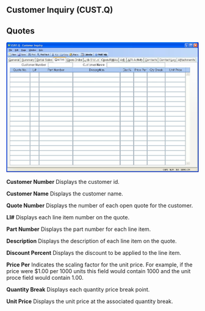 ##  Customer Inquiry (CUST.Q)

<PageHeader />

##  Quotes

![](./CUST-Q-4.jpg)

**Customer Number** Displays the customer id.  
  
**Customer Name** Displays the customer name.  
  
**Quote Number** Displays the number of each open quote for the customer.  
  
**LI#** Displays each line item number on the quote.  
  
**Part Number** Displays the part number for each line item.  
  
**Description** Displays the description of each line item on the quote.  
  
**Discount Percent** Displays the discount to be applied to the line item.  
  
**Price Per** Indicates the scaling factor for the unit price. For example, if
the price were $1.00 per 1000 units this field would contain 1000 and the unit
proce field would contain 1.00.  
  
**Quantity Break** Displays each quantity price break point.  
  
**Unit Price** Displays the unit price at the associated quantity break.  
  
  
<badge text= "Version 8.10.57" vertical="middle" />

<PageFooter />